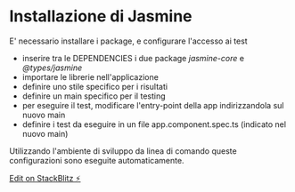 # Installazione di Jasmine

E' necessario installare i package, e configurare l'accesso ai test
- inserire tra le DEPENDENCIES i due package *jasmine-core* e *@types/jasmine*
- importare le librerie nell'applicazione
- definire uno stile specifico per i risultati
- definire un main specifico per il testing
- per eseguire il test, modificare l'entry-point della app indirizzandola sul nuovo main
- definire i test da eseguire in un file app.component.spec.ts (indicato nel nuovo main)

Utilizzando l'ambiente di sviluppo da linea di comando queste configurazioni sono eseguite automaticamente.

[Edit on StackBlitz ⚡️](https://stackblitz.com/edit/angular-sswngtemperature)